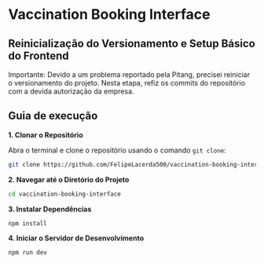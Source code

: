 # Vaccination Booking Interface

## Reinicialização do Versionamento e Setup Básico do Frontend

Importante: Devido a um problema reportado pela Pitang, precisei reiniciar o versionamento do projeto. Nesta etapa, refiz os commits do repositório com a devida autorização da empresa.

## Guia de execução

**1. Clonar o Repositório**

Abra o terminal e clone o repositório usando o comando `git clone`:

```bash
git clone https://github.com/FelipeLacerda500/vaccination-booking-interface.git
```

**2. Navegar até o Diretório do Projeto**

```bash
cd vaccination-booking-interface
```

**3. Instalar Dependências**

```bash
npm install
```

**4. Iniciar o Servidor de Desenvolvimento**

```bash
npm run dev
```
